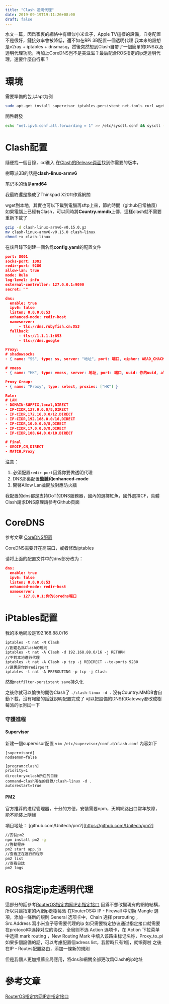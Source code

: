 ```yaml
---
title: "Clash 透明代理"
date: 2019-09-19T19:11:26+08:00
draft: false
---
```


水文一篇，因爲家裏的網絡中有類似小米盒子，Apple TV這樣的設備，自身配置不是很好，鏈接效率會被降低，還不如在RPi 3B配置一個透明代理
我本來的設想是v2ray + iptables + dnsmasq，然後突然想到Clash自帶了一個簡單的DNS以及透明代理功能，再加上CoreDNS岂不是美滋滋？最后配合ROS指定的ip走透明代理，還要什麼自行車？
<!--more-->

# 環境

需要準備的包,以apt为例

```bash
sudo apt-get install supervisor iptables-persistent net-tools curl wget vim  -y
```

開啓轉發

```bash
echo "net.ipv6.conf.all.forwarding = 1" >> /etc/sysctl.conf && sysctl -p
```

# Clash配置

隨便找一個目錄，cd進入
在[Clash的Release頁面][1]找到你需要的版本，

樹莓派3B的話是**clash-linux-armv6**

笔记本的话是**amd64**

我最終還是換成了Thinkpad X201t作爲網關

wget到本地，其實也可以下載到電腦再sftp上來，節約時間（github日常抽風）
如果電腦上已經有Clash，可以同時將**Country.mmdb**上傳，這樣clash就不需要重新下載了

```bash
gzip -d clash-linux-armv6-v0.15.0.gz
mv clash-linux-armv6-v0.15.0 clash-linux
chmod +x clash-linux

```

在該目錄下創建一個名爲**config.yaml**的配置文件

```json
port: 8001
socks-port: 1081
redir-port: 9280
allow-lan: true
mode: Rule
log-level: info
external-controller: 127.0.0.1:9090
secret: ""

dns:
  enable: true
  ipv6: false
  listen: 0.0.0.0:53
  enhanced-mode: redir-host
  nameserver:
      - tls://dns.rubyfish.cn:853
  fallback:
      - tls://1.1.1.1:853
      - tls://dns.google

Proxy:
# shadowsocks
- { name: "SS", type: ss, server: "地址", port: 端口, cipher: AEAD_CHACHA20_POLY1305, password: "密碼" }

# vmess
- { name: "HK", type: vmess, server: 地址, port: 端口, uuid: 你的uuid, alterId: 16, cipher: auto, network: ws, ws-path: ws目錄, tls: true, skip-cert-verify: true }

Proxy Group:
- { name: "Proxy", type: select, proxies: ["HK"] }

Rule:
# LAN
- DOMAIN-SUFFIX,local,DIRECT
- IP-CIDR,127.0.0.0/8,DIRECT
- IP-CIDR,172.16.0.0/12,DIRECT
- IP-CIDR,192.168.0.0/16,DIRECT
- IP-CIDR,10.0.0.0/8,DIRECT
- IP-CIDR,17.0.0.0/8,DIRECT
- IP-CIDR,100.64.0.0/10,DIRECT

# Final
- GEOIP,CN,DIRECT
- MATCH,Proxy
```

注意：

1. 必須配置`redir-port`因爲你要做透明代理
2. DNS那裏配置**監聽和enhanced-mode**
3. 開啓Allow Lan並開放對應防火牆

我配置的dns都是支持DoT的DNS服務器，國內的選擇紅魚，國外選擇CF，具體Clash請求DNS原理請參考Github頁面

# CoreDNS

参考文章 [CoreDNS配置][3]

CoreDNS需要开在高端口，或者修改iptables

请将上面的配置文件中的dns部分改为：

```json
dns:
  enable: true
  ipv6: false
  listen: 0.0.0.0:53
  enhanced-mode: redir-host
  nameserver:
      - 127.0.0.1:你的Coredns端口
```



# iPtables配置

我的本地網段是192.168.88.0/16

```
iptables -t nat -N Clash
//創建名爲Clash的規則
iptables -t nat -A Clash -d 192.168.88.0/16 -j RETURN
//不對本地進行代理
iptables -t nat -A Clash -p tcp -j REDIRECT --to-ports 9280
//這裏是你的redirport
iptables -t nat -A PREROUTING -p tcp -j Clash

```

然後`netfilter-persistent save`持久化

之後你就可以愉快的開啓Clash了
`./clash-linux -d .`
沒有Country.MMDB會自動下載，沒有報錯的話就說明配置完成了
可以把設備的DNS和Gateway都改成樹莓派的ip測試一下

### 守護進程 

#### Supervisor

新建一個supervisor配置
`vim /etc/supervisor/conf.d/clash.conf`
內容如下

```
[supervisord]
nodaemon=false

[program:clash]
priority=1
directory=clash所在的目錄
command=clash所在的目錄/clash-linux -d .
autorestart=true

```

#### PM2

官方推荐的进程管理器，十分的方便，安裝需要npm，天朝網路出口常年故障，能不能裝上隨緣

項目地址：  [github.com/Unitech/pm2][https://github.com/Unitech/pm2]

```bash
//安裝pm2
npm install pm2 -g
//啓動程序
pm2 start app.js
//查看正在運行的程序
pm2 list
//查看日誌
pm2 logs
```

# ROS指定ip走透明代理

這部分的話參考[RouterOS指定内网IP走指定接口][2]
因爲不想改變現有的網絡結構，所以只讓指定的內網ip走樹莓派
在RouterOS中
IP - Firewall 中切換 Mangle 選項，添加一條新的規則
General 选项卡中，Chain 选择 prerouting ，Src.Address 寫小米盒子等需要代理的ip
如只需要特定协议通过指定接口就需要在protocol中选择对应的协议，全局则不选
Action 选项卡，在 Action 下拉菜单中选择 mark routing ，New Routing Mark 中填入该路由标记名称，Proxy_to_pi
如果多個設備的話，可以考慮配置個adress list，我暫時只有1個，就懶得啦
之後在IP - Routes配置路由，添加一條新的規則

但是我個人更加推薦全局應用，將dns和網關全部更改爲Clash的ip地址

# 參考文章

[RouterOS指定内网IP走指定接口][2]

[1]: https://github.com/Dreamacro/clash/releases/
[2]: http://www.myxzy.com/post-461.html
[3]: link-to-coredns